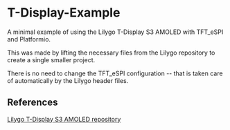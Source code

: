 # T-Display-Example

A minimal example of using the Lilygo T-Display S3 AMOLED with TFT_eSPI and Platformio.

This was made by lifting the necessary files from the Lilygo repository to create a single smaller
project.

There is no need to change the TFT_eSPI configuration -- that is taken care of automatically
by the Lilygo header files.

## References

[Lilygo T-Display S3 AMOLED repository](https://github.com/Xinyuan-LilyGO/LilyGo-AMOLED-Series)